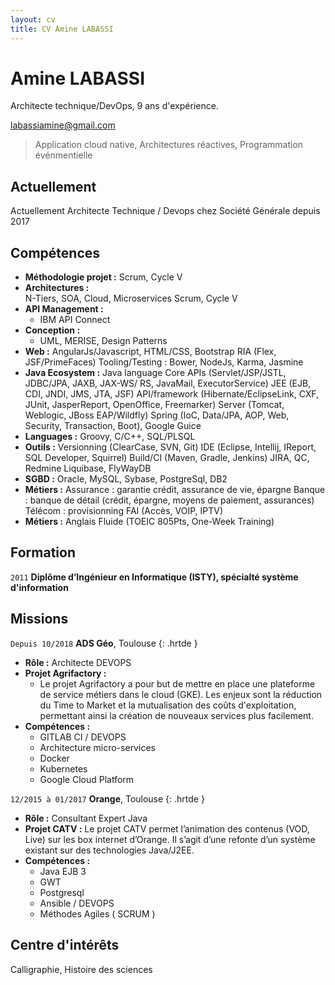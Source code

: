 ```yaml
---
layout: cv
title: CV Amine LABASSI
---
```

# Amine LABASSI
Architecte technique/DevOps, 9 ans d'expérience.
<div id="webaddress">
  <a href="mailto:labassiamine@gmail.com">labassiamine@gmail.com</a>
</div>

> Application cloud native, Architectures réactives, Programmation événmentielle 

## Actuellement
Actuellement Architecte Technique / Devops chez Société Générale depuis 2017

## Compétences
* __Méthodologie projet :__ Scrum, Cycle V
* __Architectures :__<br/>N-Tiers, SOA, Cloud, Microservices
Scrum, Cycle V
* __API Management :__ 
  - IBM API Connect
* __Conception :__ 
  - UML, MERISE, Design Patterns
* __Web :__ 
AngularJs/Javascript, HTML/CSS, Bootstrap
RIA (Flex, JSF/PrimeFaces)
Tooling/Testing : Bower, NodeJs, Karma, Jasmine
* __Java Ecosystem :__ 
Java language
Core APIs (Servlet/JSP/JSTL, JDBC/JPA, JAXB, JAX-WS/ RS, JavaMail, ExecutorService)
JEE (EJB, CDI, JNDI, JMS, JTA, JSF)
API/framework (Hibernate/EclipseLink, CXF, JUnit, JasperReport, OpenOffice, Freemarker)
Server (Tomcat, Weblogic, JBoss EAP/Wildfly)
Spring (IoC, Data/JPA, AOP, Web, Security, Transaction, Boot), Google Guice
* __Languages :__
Groovy, C/C++, SQL/PLSQL
* __Outils :__
Versionning (ClearCase, SVN, Git)
IDE (Eclipse, Intellij, IReport, SQL Developer, Squirrel)
Build/CI (Maven, Gradle, Jenkins)
JIRA, QC, Redmine
Liquibase, FlyWayDB
* __SGBD :__
Oracle, MySQL, Sybase, PostgreSql, DB2
* __Métiers :__
Assurance : garantie crédit, assurance de vie, épargne
Banque : banque de détail (crédit, épargne, moyens de paiement, assurances)
Télécom : provisionning FAI (Accès, VOIP, IPTV)
* __Métiers :__
Anglais Fluide (TOEIC 805Pts, One-Week Training)

## Formation

`2011`
__Diplôme d’Ingénieur en Informatique (ISTY), spécialté système d'information__

## Missions

`Depuis 10/2018`
__ADS Géo__, Toulouse
{: .hrtde }
- __Rôle :__ Architecte DEVOPS
- __Projet Agrifactory :__
  - Le projet Agrifactory a pour but de mettre en place une plateforme de service métiers dans le cloud (GKE). Les enjeux sont la réduction du Time to Market et la mutualisation des coûts d'exploitation, permettant ainsi la création de nouveaux services plus facilement.
- __Compétences :__ 
  - GITLAB CI / DEVOPS
  - Architecture micro-services
  - Docker
  - Kubernetes
  - Google Cloud Platform
  
`12/2015 à 01/2017`
__Orange__, Toulouse
{: .hrtde }
- __Rôle :__ Consultant Expert Java 
- __Projet CATV :__ Le projet CATV permet l’animation des contenus (VOD, Live) sur les box internet d’Orange.
Il s’agit d’une refonte d’un système existant sur des technologies Java/J2EE.
- __Compétences :__ 
  - Java EJB 3
  - GWT
  - Postgresql
  - Ansible / DEVOPS
  - Méthodes Agiles ( SCRUM ) 
  
## Centre d'intérêts

Calligraphie, Histoire des sciences

<!-- ### Footer

Dernière mise à jour : 25/03/2019

-->
